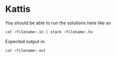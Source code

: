 # Kattis

You should be able to run the solutions here like so

``` sh
cat <filename>.in | stack <filename>.hs
```

Expected output in:

``` sh
cat <filename>.out
```
